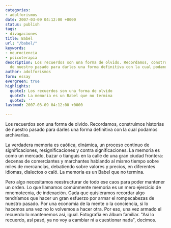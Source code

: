 ```yaml
---
categories:
- adolforismos
date: 2007-03-09 04:12:00 +0000
status: publish
tags:
- divagaciones
title: Babel
url: "/babel/"
keywords:
- neurociencia
- psicoterapia
description: Los recuerdos son una forma de olvido. Recordamos, construimos historias
  de nuestro pasado para darles una forma definitiva con la cual podamos archivarlas.
author: adolforismos
form: essay
evergreen: true
highlights:
  quote1: Los recuerdos son una forma de olvido
  quote2: La memoria es un Babel que no termina
  quote3: ''
lastmod: 2007-03-09 04:12:00 +0000

---
```

Los recuerdos son una forma de olvido. Recordamos, construimos historias de nuestro pasado para darles una forma definitiva con la cual podamos archivarlas.

La verdadera memoria es caótica, dinámica, un proceso continuo de significaciones, resignificaciones y contra significaciones. La memoria es como un mercado, bazar o tianguis en la calle de una gran ciudad frontera: decenas de comerciantes y marchantes hablando al mismo tiempo sobre miles de mercancías, debatiendo sobre valores y precios, en diferentes idiomas, dialectos o caló. La memoria es un Babel que no termina.

Pero algo necesitamos reestructurar de todo ese caos para poder mantener un orden. Lo que llamamos comúnmente memoria es un mero ejercicio de mnemotecnia, de indexación. Cada que quisiéramos recordar algo tendríamos que hacer un gran esfuerzo por armar el rompecabezas de nuestro pasado. Por una economía de la mente o la conciencia, si lo hacemos una vez no lo volvemos a hacer otra. Por eso, una vez armado el recuerdo lo mantenemos así, igual. Fotografía en álbum familiar. "Así lo recuerdo, así pasó, ya no voy a cambiar ni a cuestionar nada", decimos.
